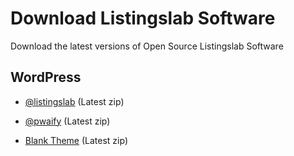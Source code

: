
# Download Listingslab Software

Download the latest versions of Open Source Listingslab Software

## WordPress

- [@listingslab](https://github.com/listingslab-software/listingslab-download/raw/master/wordpress/plugins/listingslab.zip) (Latest zip)

- [@pwaify](https://github.com/listingslab-software/listingslab-download/raw/master/wordpress/plugins/pwaify.zip) (Latest zip)

- [Blank Theme](https://github.com/listingslab-software/listingslab-download/raw/master/wordpress/themes/blank-wordpress-theme.zip) (Latest zip)